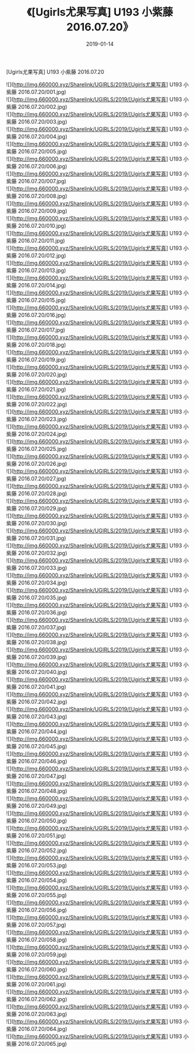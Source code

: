 ﻿---
layout: post
title:  《[Ugirls尤果写真] U193 小紫藤 2016.07.20》
date:   2019-01-14
img: http://img.660000.xyz/Sharelink/UGIRLS/2019/[Ugirls尤果写真] U193 小紫藤 2016.07.20/000.jpg
categories: [美女, 清纯, 唯美]
---

[Ugirls尤果写真] U193 小紫藤 2016.07.20

 ![](http://img.660000.xyz/Sharelink/UGIRLS/2019/[Ugirls尤果写真] U193 小紫藤 2016.07.20/001.jpg) <br>![](http://img.660000.xyz/Sharelink/UGIRLS/2019/[Ugirls尤果写真] U193 小紫藤 2016.07.20/002.jpg) <br>![](http://img.660000.xyz/Sharelink/UGIRLS/2019/[Ugirls尤果写真] U193 小紫藤 2016.07.20/003.jpg) <br>![](http://img.660000.xyz/Sharelink/UGIRLS/2019/[Ugirls尤果写真] U193 小紫藤 2016.07.20/004.jpg) <br>![](http://img.660000.xyz/Sharelink/UGIRLS/2019/[Ugirls尤果写真] U193 小紫藤 2016.07.20/005.jpg) <br>![](http://img.660000.xyz/Sharelink/UGIRLS/2019/[Ugirls尤果写真] U193 小紫藤 2016.07.20/006.jpg) <br>![](http://img.660000.xyz/Sharelink/UGIRLS/2019/[Ugirls尤果写真] U193 小紫藤 2016.07.20/007.jpg) <br>![](http://img.660000.xyz/Sharelink/UGIRLS/2019/[Ugirls尤果写真] U193 小紫藤 2016.07.20/008.jpg) <br>![](http://img.660000.xyz/Sharelink/UGIRLS/2019/[Ugirls尤果写真] U193 小紫藤 2016.07.20/009.jpg) <br>![](http://img.660000.xyz/Sharelink/UGIRLS/2019/[Ugirls尤果写真] U193 小紫藤 2016.07.20/010.jpg) <br>![](http://img.660000.xyz/Sharelink/UGIRLS/2019/[Ugirls尤果写真] U193 小紫藤 2016.07.20/011.jpg) <br>![](http://img.660000.xyz/Sharelink/UGIRLS/2019/[Ugirls尤果写真] U193 小紫藤 2016.07.20/012.jpg) <br>![](http://img.660000.xyz/Sharelink/UGIRLS/2019/[Ugirls尤果写真] U193 小紫藤 2016.07.20/013.jpg) <br>![](http://img.660000.xyz/Sharelink/UGIRLS/2019/[Ugirls尤果写真] U193 小紫藤 2016.07.20/014.jpg) <br>![](http://img.660000.xyz/Sharelink/UGIRLS/2019/[Ugirls尤果写真] U193 小紫藤 2016.07.20/015.jpg) <br>![](http://img.660000.xyz/Sharelink/UGIRLS/2019/[Ugirls尤果写真] U193 小紫藤 2016.07.20/016.jpg) <br>![](http://img.660000.xyz/Sharelink/UGIRLS/2019/[Ugirls尤果写真] U193 小紫藤 2016.07.20/017.jpg) <br>![](http://img.660000.xyz/Sharelink/UGIRLS/2019/[Ugirls尤果写真] U193 小紫藤 2016.07.20/018.jpg) <br>![](http://img.660000.xyz/Sharelink/UGIRLS/2019/[Ugirls尤果写真] U193 小紫藤 2016.07.20/019.jpg) <br>![](http://img.660000.xyz/Sharelink/UGIRLS/2019/[Ugirls尤果写真] U193 小紫藤 2016.07.20/020.jpg) <br>![](http://img.660000.xyz/Sharelink/UGIRLS/2019/[Ugirls尤果写真] U193 小紫藤 2016.07.20/021.jpg) <br>![](http://img.660000.xyz/Sharelink/UGIRLS/2019/[Ugirls尤果写真] U193 小紫藤 2016.07.20/022.jpg) <br>![](http://img.660000.xyz/Sharelink/UGIRLS/2019/[Ugirls尤果写真] U193 小紫藤 2016.07.20/023.jpg) <br>![](http://img.660000.xyz/Sharelink/UGIRLS/2019/[Ugirls尤果写真] U193 小紫藤 2016.07.20/024.jpg) <br>![](http://img.660000.xyz/Sharelink/UGIRLS/2019/[Ugirls尤果写真] U193 小紫藤 2016.07.20/025.jpg) <br>![](http://img.660000.xyz/Sharelink/UGIRLS/2019/[Ugirls尤果写真] U193 小紫藤 2016.07.20/026.jpg) <br>![](http://img.660000.xyz/Sharelink/UGIRLS/2019/[Ugirls尤果写真] U193 小紫藤 2016.07.20/027.jpg) <br>![](http://img.660000.xyz/Sharelink/UGIRLS/2019/[Ugirls尤果写真] U193 小紫藤 2016.07.20/028.jpg) <br>![](http://img.660000.xyz/Sharelink/UGIRLS/2019/[Ugirls尤果写真] U193 小紫藤 2016.07.20/029.jpg) <br>![](http://img.660000.xyz/Sharelink/UGIRLS/2019/[Ugirls尤果写真] U193 小紫藤 2016.07.20/030.jpg) <br>![](http://img.660000.xyz/Sharelink/UGIRLS/2019/[Ugirls尤果写真] U193 小紫藤 2016.07.20/031.jpg) <br>![](http://img.660000.xyz/Sharelink/UGIRLS/2019/[Ugirls尤果写真] U193 小紫藤 2016.07.20/032.jpg) <br>![](http://img.660000.xyz/Sharelink/UGIRLS/2019/[Ugirls尤果写真] U193 小紫藤 2016.07.20/033.jpg) <br>![](http://img.660000.xyz/Sharelink/UGIRLS/2019/[Ugirls尤果写真] U193 小紫藤 2016.07.20/034.jpg) <br>![](http://img.660000.xyz/Sharelink/UGIRLS/2019/[Ugirls尤果写真] U193 小紫藤 2016.07.20/035.jpg) <br>![](http://img.660000.xyz/Sharelink/UGIRLS/2019/[Ugirls尤果写真] U193 小紫藤 2016.07.20/036.jpg) <br>![](http://img.660000.xyz/Sharelink/UGIRLS/2019/[Ugirls尤果写真] U193 小紫藤 2016.07.20/037.jpg) <br>![](http://img.660000.xyz/Sharelink/UGIRLS/2019/[Ugirls尤果写真] U193 小紫藤 2016.07.20/038.jpg) <br>![](http://img.660000.xyz/Sharelink/UGIRLS/2019/[Ugirls尤果写真] U193 小紫藤 2016.07.20/039.jpg) <br>![](http://img.660000.xyz/Sharelink/UGIRLS/2019/[Ugirls尤果写真] U193 小紫藤 2016.07.20/040.jpg) <br>![](http://img.660000.xyz/Sharelink/UGIRLS/2019/[Ugirls尤果写真] U193 小紫藤 2016.07.20/041.jpg) <br>![](http://img.660000.xyz/Sharelink/UGIRLS/2019/[Ugirls尤果写真] U193 小紫藤 2016.07.20/042.jpg) <br>![](http://img.660000.xyz/Sharelink/UGIRLS/2019/[Ugirls尤果写真] U193 小紫藤 2016.07.20/043.jpg) <br>![](http://img.660000.xyz/Sharelink/UGIRLS/2019/[Ugirls尤果写真] U193 小紫藤 2016.07.20/044.jpg) <br>![](http://img.660000.xyz/Sharelink/UGIRLS/2019/[Ugirls尤果写真] U193 小紫藤 2016.07.20/045.jpg) <br>![](http://img.660000.xyz/Sharelink/UGIRLS/2019/[Ugirls尤果写真] U193 小紫藤 2016.07.20/046.jpg) <br>![](http://img.660000.xyz/Sharelink/UGIRLS/2019/[Ugirls尤果写真] U193 小紫藤 2016.07.20/047.jpg) <br>![](http://img.660000.xyz/Sharelink/UGIRLS/2019/[Ugirls尤果写真] U193 小紫藤 2016.07.20/048.jpg) <br>![](http://img.660000.xyz/Sharelink/UGIRLS/2019/[Ugirls尤果写真] U193 小紫藤 2016.07.20/049.jpg) <br>![](http://img.660000.xyz/Sharelink/UGIRLS/2019/[Ugirls尤果写真] U193 小紫藤 2016.07.20/050.jpg) <br>![](http://img.660000.xyz/Sharelink/UGIRLS/2019/[Ugirls尤果写真] U193 小紫藤 2016.07.20/051.jpg) <br>![](http://img.660000.xyz/Sharelink/UGIRLS/2019/[Ugirls尤果写真] U193 小紫藤 2016.07.20/052.jpg) <br>![](http://img.660000.xyz/Sharelink/UGIRLS/2019/[Ugirls尤果写真] U193 小紫藤 2016.07.20/053.jpg) <br>![](http://img.660000.xyz/Sharelink/UGIRLS/2019/[Ugirls尤果写真] U193 小紫藤 2016.07.20/054.jpg) <br>![](http://img.660000.xyz/Sharelink/UGIRLS/2019/[Ugirls尤果写真] U193 小紫藤 2016.07.20/055.jpg) <br>![](http://img.660000.xyz/Sharelink/UGIRLS/2019/[Ugirls尤果写真] U193 小紫藤 2016.07.20/056.jpg) <br>![](http://img.660000.xyz/Sharelink/UGIRLS/2019/[Ugirls尤果写真] U193 小紫藤 2016.07.20/057.jpg) <br>![](http://img.660000.xyz/Sharelink/UGIRLS/2019/[Ugirls尤果写真] U193 小紫藤 2016.07.20/058.jpg) <br>![](http://img.660000.xyz/Sharelink/UGIRLS/2019/[Ugirls尤果写真] U193 小紫藤 2016.07.20/059.jpg) <br>![](http://img.660000.xyz/Sharelink/UGIRLS/2019/[Ugirls尤果写真] U193 小紫藤 2016.07.20/060.jpg) <br>![](http://img.660000.xyz/Sharelink/UGIRLS/2019/[Ugirls尤果写真] U193 小紫藤 2016.07.20/061.jpg) <br>![](http://img.660000.xyz/Sharelink/UGIRLS/2019/[Ugirls尤果写真] U193 小紫藤 2016.07.20/062.jpg) <br>![](http://img.660000.xyz/Sharelink/UGIRLS/2019/[Ugirls尤果写真] U193 小紫藤 2016.07.20/063.jpg) <br>![](http://img.660000.xyz/Sharelink/UGIRLS/2019/[Ugirls尤果写真] U193 小紫藤 2016.07.20/064.jpg) <br>![](http://img.660000.xyz/Sharelink/UGIRLS/2019/[Ugirls尤果写真] U193 小紫藤 2016.07.20/065.jpg) <br>